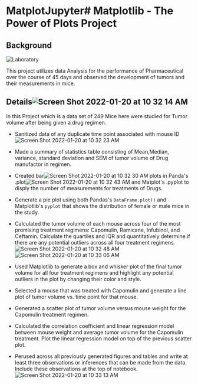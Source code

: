 # MatplotJupyter# Matplotlib - The Power of Plots Project

## Background


![Laboratory](Images/Laboratory.jpg)

This project utilizes data Analysis for the performance of Pharmaceutical over the course of 45 days and observed the development of tumors and their measurements in mice.



## Details![Screen Shot 2022-01-20 at 10 32 14 AM](https://user-images.githubusercontent.com/33403205/150372986-9d512e49-743d-4d3f-ad07-e37463484716.png)


In this Project which is a data set of 249 Mice here were studied for Tumor volume after being given a drug regimen.

* Sanitized data of any duplicate time point associated with mouse ID![Screen Shot 2022-01-20 at 10 32 23 AM](https://user-images.githubusercontent.com/33403205/150373089-30e5f0a1-28f9-4d92-95d4-f71dbf83fa55.png)

* Made a summary of statistics table consisting of Mean,Median, variance, standard deviation and SEM of tumor volume of Drug manufactor in regimen.
* Created bar![Screen Shot 2022-01-20 at 10 32 30 AM](https://user-images.githubusercontent.com/33403205/150373112-fdcccfc7-979f-49a4-9f02-71a12d503215.png)
 plots in Panda's .plot![Screen Shot 2022-01-20 at 10 32 43 AM](https://user-images.githubusercontent.com/33403205/150373140-dedebdef-32dc-49c3-8527-b4b2004b5798.png)
 and Matplot's .pyplot to disply the number of measurements for treatments of Drugs.

* Generate a pie plot using both Pandas's `DataFrame.plot()` and Matplotlib's `pyplot` that shows the distribution of female or male mice in the study.


* Calculated the tumor volume of each mouse across four of the most promising treatment regimens: Capomulin, Ramicane, Infubinol, and Ceftamin. Calculate the quartiles and IQR and quantitatively determine if there are any potential outliers across all four treatment regimens.![Screen Shot 2022-01-20 at 10 32 48 AM](https://user-images.githubusercontent.com/33403205/150373160-e3508016-0ce5-41a1-a494-a21ccfa7795c.png)
![Screen Shot 2022-01-20 at 10 33 06 AM](https://user-images.githubusercontent.com/33403205/150373168-902d8c13-4b8f-4929-b71d-5ed1a31a11aa.png)


* Used Matplotlib to generate a box and whisker plot of the final tumor volume for all four treatment regimens and highlight any potential outliers in the plot by changing their color and style.

 
* Selected  a mouse that was treated with Capomulin and generate a line plot of tumor volume vs. time point for that mouse.

* Generated a scatter plot of tumor volume versus mouse weight for the Capomulin treatment regimen.

* Calculated the correlation coefficient and linear regression model between mouse weight and average tumor volume for the Capomulin treatment. Plot the linear regression model on top of the previous scatter plot.

* Perused across all previously generated figures and tables and write at least three observations or inferences that can be made from the data. Include these observations at the top of notebook.
![Screen Shot 2022-01-20 at 10 33 13 AM](https://user-images.githubusercontent.com/33403205/150373191-be30f3e2-e815-4bf5-a532-973503a38f42.png)


